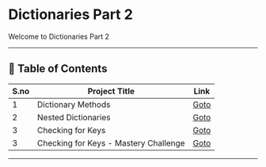 # Dictionaries Part 2

Welcome to Dictionaries Part 2

---

## 📅 Table of Contents

| S.no | Project Title                              | Link                                                          |
|------|--------------------------------------------|---------------------------------------------------------------|
| 1    | Dictionary Methods                         | [Goto](1_Dictionary_Methods/README.md)                        |
| 2    | Nested Dictionaries                        | [Goto](2_Nested_Dictionaries/README.md)                       |
| 3    | Checking for Keys                          | [Goto](3_Checking_for_Keys/README.md)                         |
| 3    | Checking for Keys - Mastery Challenge      | [Goto](3_Checking_for_Keys/mastery_challenge/README.md)       |



---

